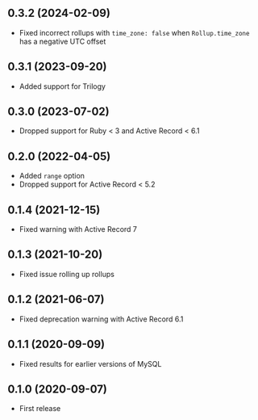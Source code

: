 ## 0.3.2 (2024-02-09)

- Fixed incorrect rollups with `time_zone: false` when `Rollup.time_zone` has a negative UTC offset

## 0.3.1 (2023-09-20)

- Added support for Trilogy

## 0.3.0 (2023-07-02)

- Dropped support for Ruby < 3 and Active Record < 6.1

## 0.2.0 (2022-04-05)

- Added `range` option
- Dropped support for Active Record < 5.2

## 0.1.4 (2021-12-15)

- Fixed warning with Active Record 7

## 0.1.3 (2021-10-20)

- Fixed issue rolling up rollups

## 0.1.2 (2021-06-07)

- Fixed deprecation warning with Active Record 6.1

## 0.1.1 (2020-09-09)

- Fixed results for earlier versions of MySQL

## 0.1.0 (2020-09-07)

- First release
